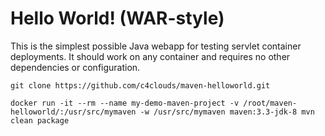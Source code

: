 Hello World! (WAR-style)
===============

This is the simplest possible Java webapp for testing servlet container deployments.  It should work on any container and requires no other dependencies or configuration.

```
git clone https://github.com/c4clouds/maven-helloworld.git

docker run -it --rm --name my-demo-maven-project -v /root/maven-helloworld/:/usr/src/mymaven -w /usr/src/mymaven maven:3.3-jdk-8 mvn clean package

```
